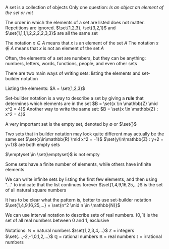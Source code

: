A set is a collection of objects
	Only one question: *Is an object an element of the set or not*
	
The order in which the elements of a set are listed does not matter. Repetitions are ignored.
	$\set{1,2,3}, \set{3,2,1}$ and $\set{1,1,1,1,2,2,2,2,3,3}$ are all the same set

The notation $x \in A$ means that $x$ is an element of the set $A$
The notation $x \notin A$ means that $x$ is not an element of the set $A$

Often, the elements of a set are numbers, but they can be anything:
	numbers, letters, words, functions, people, and even other sets

There are two main ways of writing sets:
	listing the elements and set-builder notation

Listing the elements:
	$A = \set{1,2,3}$

Set-builder notation is a way to describe a set by giving a **rule** that determines which elements are in the set
	$B = \set{x \in \mathbb{Z} \mid x^2 = 4}$
Another way to write the same set:
	$B = \set{x \in \mathbb{Z} : x^2 = 4}$

A very important set is the empty set, denoted by $\emptyset$ or $\set{}$

Two sets that in builder notation may look quite different may actually be the same set
$\set{x\in\mathbb{R} \mid x^2 = -1}$ $\set{y\in\mathbb{Z} : y+2 = y+1}$ are both empty sets

$\emptyset \in \set{\emptyset}$ is not empty

Some sets have a finite number of elements, while others have infinite elements

We can write infinite sets by listing the first few elements, and then using "$...$" to indicate that the list continues forever
	$\set{1,4,9,16,25,...}$ is the set of all natural square numbers

It has to be clear what the pattern is, better to use set-builder notation
$\set{1,4,9,16,25,...} = \set{n^2 \mid n \in \mathbb{N}}$

We can use interval notation to describe sets of real numbers.
	$(0,1)$ is the set of all real numbers between 0 and 1, exclusive

Notations:
$\mathbb{N}$ = natural numbers $\set{1,2,3,4,...}$
$\mathbb{Z}$ = integers $\set{...,-2,-1,0,1,2,...}$
$\mathbb{Q}$ = rational numbers
$\mathbb{R}$ = real numbers
$\mathbb{I}$ = irrational numbers


